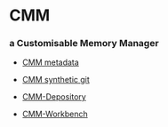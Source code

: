 # CMM

### a Customisable Memory Manager

* [CMM metadata](https://github.com/Unipisa/CMM/tree/master/metadata)

* [CMM synthetic git](https://github.com/Unipisa/CMM/tree/SourceCode/)

* [CMM-Depository](https://github.com/Unipisa/CMM-Depository)

* [CMM-Workbench](https://github.com/Unipisa/CMM-Workbench)
